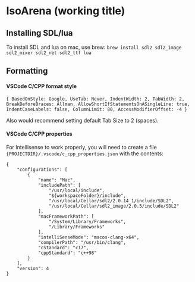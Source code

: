 # IsoArena (working title)

## Installing SDL/lua

To install SDL and lua on mac, use brew:
`brew install sdl2 sdl2_image sdl2_mixer sdl2_net sdl2_ttf lua`

## Formatting

#### VSCode C/CPP format style

```
{ BasedOnStyle: Google, UseTab: Never, IndentWidth: 2, TabWidth: 2, BreakBeforeBraces: Allman, AllowShortIfStatementsOnASingleLine: true, IndentCaseLabels: false, ColumnLimit: 80, AccessModifierOffset: -4 }
```

Also would recommend setting default Tab Size to 2 (spaces).

#### VSCode C/CPP properties

For Intellisense to work properly, you will need to create a file `{PROJECTDIR}/.vscode/c_cpp_properties.json` with the contents:

```
{
    "configurations": [
        {
            "name": "Mac",
            "includePath": [
                "/usr/local/include",
                "${workspaceFolder}/include",
                "/usr/local/Cellar/sdl2/2.0.14_1/include/SDL2",
                "/usr/local/Cellar/sdl2_image/2.0.5/include/SDL2"
            ],
            "macFrameworkPath": [
                "/System/Library/Frameworks",
                "/Library/Frameworks"
            ],
            "intelliSenseMode": "macos-clang-x64",
            "compilerPath": "/usr/bin/clang",
            "cStandard": "c17",
            "cppStandard": "c++98"
        }
    ],
    "version": 4
}
```
